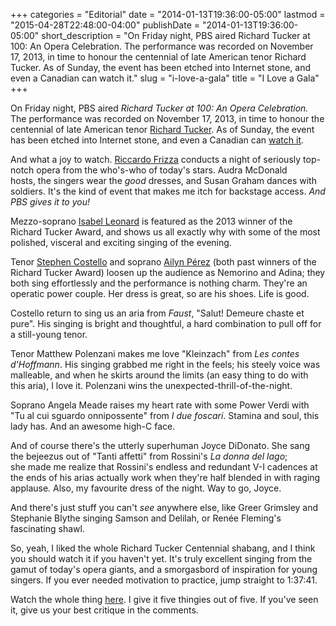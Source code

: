 +++
categories = "Editorial"
date = "2014-01-13T19:36:00-05:00"
lastmod = "2015-04-28T22:48:00-04:00"
publishDate = "2014-01-13T19:36:00-05:00"
short_description = "On Friday night, PBS aired Richard Tucker at 100: An Opera Celebration. The performance was recorded on November 17, 2013, in time to honour the centennial of late American tenor Richard Tucker. As of Sunday, the event has been etched into Internet stone, and even a Canadian can watch it."
slug = "i-love-a-gala"
title = "I Love a Gala"
+++

On Friday night, PBS aired _Richard Tucker at 100: An Opera Celebration._ The performance was recorded on November 17, 2013, in time to honour the centennial of late American tenor [Richard Tucker](http://en.wikipedia.org/wiki/Richard_Tucker). As of Sunday, the event has been etched into Internet stone, and even a Canadian can [watch it](http://video.pbs.org/video/2365143463/).

And what a joy to watch. [Riccardo Frizza](http://www.riccardofrizza.com/) conducts a night of seriously top-notch opera from the who's-who of today's stars. Audra McDonald hosts, the singers wear the _good_ dresses, and Susan Graham dances with soldiers. It's the kind of event that makes me itch for backstage access. _And PBS gives it to you!_

Mezzo-soprano [Isabel Leonard](http://isabelleonard.com/) is featured as the 2013 winner of the Richard Tucker Award, and shows us all exactly why with some of the most polished, visceral and exciting singing of the evening.

Tenor [Stephen Costello](http://stephencostellotenor.com/) and soprano [Ailyn Pérez](http://ailynperez.com/) (both past winners of the Richard Tucker Award) loosen up the audience as Nemorino and Adina; they both sing effortlessly and the performance is nothing charm. They're an operatic power couple. Her dress is great, so are his shoes. Life is good.

Costello return to sing us an aria from _Faust_, "Salut! Demeure chaste et pure". His singing is bright and thoughtful, a hard combination to pull off for a still-young tenor.

Tenor Matthew Polenzani makes me love "Kleinzach" from _Les contes d'Hoffmann_. His singing grabbed me right in the feels; his steely voice was malleable, and when he skirts around the limits (an easy thing to do with this aria), I love it. Polenzani wins the unexpected-thrill-of-the-night.

Soprano Angela Meade raises my heart rate with some Power Verdi with "Tu al cui sguardo onnipossente" from _I due foscari_. Stamina and soul, this lady has. And an awesome high-C face.

And of course there's the utterly superhuman Joyce DiDonato. She sang the bejeezus out of "Tanti affetti" from Rossini's _La donna del lago_; she made me realize that Rossini's endless and redundant V-I cadences at the ends of his arias actually work when they're half blended in with raging applause. Also, my favourite dress of the night. Way to go, Joyce.

And there's just stuff you can't _see_ anywhere else, like Greer Grimsley and Stephanie Blythe singing Samson and Delilah, or Renée Fleming's fascinating shawl.

So, yeah, I liked the whole Richard Tucker Centennial shabang, and I think you should watch it if you haven't yet. It's truly excellent singing from the gamut of today's opera giants, and a smorgasbord of inspiration for young singers. If you ever needed motivation to practice, jump straight to 1:37:41.

Watch the whole thing [here](http://video.pbs.org/video/2365143463/). I give it five thingies out of five. If you've seen it, give us your best critique in the comments.
